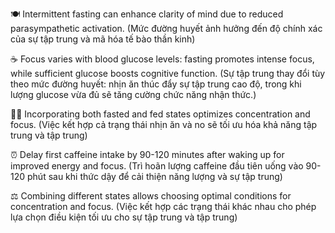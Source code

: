 🍽️ Intermittent fasting can enhance clarity of mind due to reduced parasympathetic activation.
(Mức đường huyết ảnh hưởng đến độ chính xác của sự tập trung và mã hóa tế bào thần kinh)

☕ Focus varies with blood glucose levels: fasting promotes intense focus, while sufficient glucose boosts cognitive function. 
(Sự tập trung thay đổi tùy theo mức đường huyết: nhịn ăn thúc đẩy sự tập trung cao độ, trong khi lượng glucose vừa đủ sẽ tăng cường chức năng nhận thức.)

🏋️‍♂️ Incorporating both fasted and fed states optimizes concentration and focus.
(Việc kết hợp cả trạng thái nhịn ăn và no sẽ tối ưu hóa khả năng tập trung và tập trung)

⏰ Delay first caffeine intake by 90-120 minutes after waking up for improved energy and focus.
(Trì hoãn lượng caffeine đầu tiên uống vào 90-120 phút sau khi thức dậy để cải thiện năng lượng và sự tập trung)

⚖️ Combining different states allows choosing optimal conditions for concentration and focus.
(Việc kết hợp các trạng thái khác nhau cho phép lựa chọn điều kiện tối ưu cho sự tập trung và tập trung)
